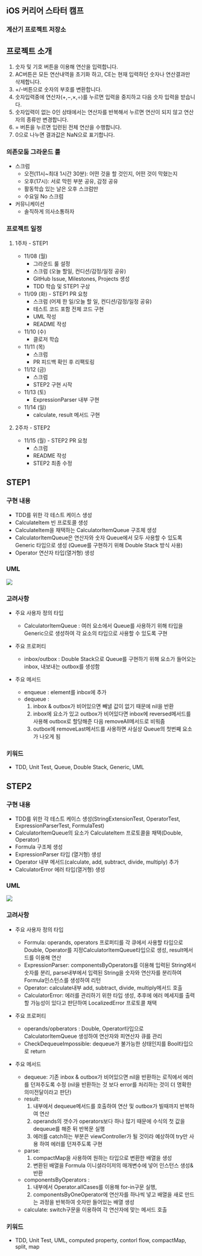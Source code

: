 ## iOS 커리어 스타터 캠프

### 계산기 프로젝트 저장소

## 프로젝트 소개
1. 숫자 및 기호 버튼을 이용해 연산을 입력합니다.
1. AC버튼은 모든 연산내역을 초기화 하고, CE는 현재 입력하던 숫자나 연산결과만 삭제합니다.
1. +/-버튼으로 숫자의 부호를 변환합니다.
1. 숫자입력중에 연산자(+,−,×,÷)를 누르면 입력을 중지하고 다음 숫자 입력을 받습니다.
1. 숫자입력이 없는 0인 상태에서는 연산자를 반복해서 누르면 연산이 되지 않고 연산자의 종류만 변경합니다.
1. = 버튼을 누르면 입련된 전체 연산을 수행합니다.
1. 0으로 나누면 결과값은 NaN으로 표기합니다.

### 의존모둠 그라운드 룰
- 스크럼
  - 오전(11시~최대 1시간 30분): 어떤 것을 할 것인지, 어떤 것이 막혔는지
  - 오후(17시): 서로 막힌 부분 공유, 감정 공유
  - 활동학습 있는 날은 오후 스크럼만
  - 수요일 No 스크럼
- 커뮤니케이션
  - 솔직하게 의사소통하자

### 프로젝트 일정
1) 1주차 - STEP1
    - 11/08 (월)
      - 그라운드 룰 설정
      - 스크럼 (오늘 할일, 컨디션/감정/일정 공유)
      - GitHub Issue, Milestones, Projects 생성
      - TDD 학습 및 STEP1 구상
    - 11/09 (화) - STEP1 PR 요청
      - 스크럼 (어제 한 일/오늘 할 일, 컨디션/감정/일정 공유)
      - 테스트 코드 포함 전체 코드 구현
      - UML 작성
      - README 작성
    - 11/10 (수)
      - 클로저 학습
    - 11/11 (목)
      - 스크럼
      - PR 피드백 확인 후 리팩토링
    - 11/12 (금)
      - 스크럼
      - STEP2 구현 시작
    - 11/13 (토)
      - ExpressionParser 내부 구현
    - 11/14 (일)
      - calculate, result 메서드 구현

2) 2주차 - STEP2
    - 11/15 (월) - STEP2 PR 요청
      - 스크럼
      - README 작성
      - STEP2 최종 수정

## STEP1
### 구현 내용
 - TDD를 위한 각 테스트 케이스 생성
 - CalculateItem 빈 프로토콜 생성
 - CalculateItem을 채택하는 CalculatorItemQueue 구조체 생성
 - CalculatorItemQueue은 연산자와 숫자 Queue에서 모두 사용할 수 있도록 Generic 타입으로 생성
  (Queue를 구현하기 위해 Double Stack 방식 사용)
 - Operator 연산자 타입(열거형) 생성

### UML
![](STEP1_UML.png)

### 고려사항
* 주요 사용자 정의 타입
	 - CalculatorItemQueue : 여러 요소에서 Queue를 사용하기 위해 타입을 Generic으로 생성하여 각 요소의 타입으로 사용할 수 있도록 구현
* 주요 프로퍼티
   - inbox/outbox : Double Stack으로 Queue를 구현하기 위해 요소가 들어오는 inbox, 내보내는 outbox를 생성함

* 주요 메서드
   - enqueue : element를 inbox에 추가
   - dequeue :  
      1) inbox & outbox가 비어있으면 빼낼 값이 없기 때문에 nil을 반환
      2) inbox에 요소가 있고 outbox가 비어있다면 inbox에 reversed메서드를 사용해 outbox로 할당해준 다음 removeAll메서드로 비워줌
      3) outbox에 removeLast메서드를 사용하면 사실상 Queue의 첫번째 요소가 나오게 됨
  
### 키워드
   - TDD, Unit Test, Queue, Double Stack, Generic, UML 

## STEP2
### 구현 내용
- TDD를 위한 각 테스트 케이스 생성(StringExtensionTest, OperatorTest, ExpressionParserTest, FormulaTest)
- CalculatorItemQueue의 요소가 CalculateItem 프로토콜을 채택(Double, Operator)
- Formula 구조체 생성
- ExpressionParser 타입 (열거형) 생성
 - Operator 내부 메서드(calculate, add, subtract, divide, multiply) 추가
- CalculatorError 에러 타입(열거형) 생성
	 
### UML
![](STEP2_UML.jpg)

### 고려사항
* 주요 사용자 정의 타입
	- Formula: operands, operators 프로퍼티를 각 큐에서 사용할 타입으로 Double, Operator를 지정CalculatorItemQueue타입으로 생성, result메서드를 이용해 연산
	- ExpressionParser: componentsByOperators를 이용해 입력된 String에서 숫자를 분리, parse내부에서 입력된 String을 숫자와 연산자를 분리하여 Formula인스턴스를 생성하여 리턴
	- Operator: calculate내부 add, subtract, divide, multiply메서드 호출
	- CalculatorError: 에러를 관리하기 위한 타입 생성, 추후에 에러 메세지를 출력할 가능성이 있다고 판단하여 LocalizedError 프로토콜 채택

* 주요 프로퍼티
	- operands/opberators : Double, Operator타입으로 CalculatorItemQueue 생성하여 연산자와 피연산자 큐를 관리
	- CheckDequeueImpossible: dequeue가 불가능한 상태인지를 Bool타입으로 return

* 주요 메서드
	- dequeue: 기존 inbox & outbox가 비어있으면 nil을 반환하는 로직에서 에러를 던져주도록 수정
	  	(nil을 반환하는 것 보다 error를 처리하는 것이 더 명확한 의미전달이라고 판단)
	- result: 
		1) 내부에서 dequeue메서드를 호출하여 연산 및 outbox가 빌때까지 반복하여 연산
		2) operands의 갯수가 operators보다 하나 많기 때문에 수식의 첫 값을 dequeue를 해준 뒤 반복문 실행
		3) 에러를 catch하는 부분은 viewController가 될 것이라 예상하여 try만 사용 하여 에러를 던져주도록 구현
	- parse: 
		1) compactMap을 사용하여 원하는 타입으로 변환한 배열을 생성
		2) 변환된 배열을 Formula 이니셜라이저의 매개변수에 넣어 인스턴스 생성&반환
	- componentsByOperators : 
		1) 내부에서 Operator.allCases를 이용해 for-in구문 실행, 
		2) componentsByOneOperator에 연산자를 하나씩 넣고 배열을 새로 만드는 과정을 반복하여 숫자만 들어있는 배열 생성
	- calculate: switch구문을 이용하여 각 연산자에 맞는 메서드 호출

### 키워드
   - TDD, Unit Test, UML, computed property, contorl flow, compactMap, split, map 

